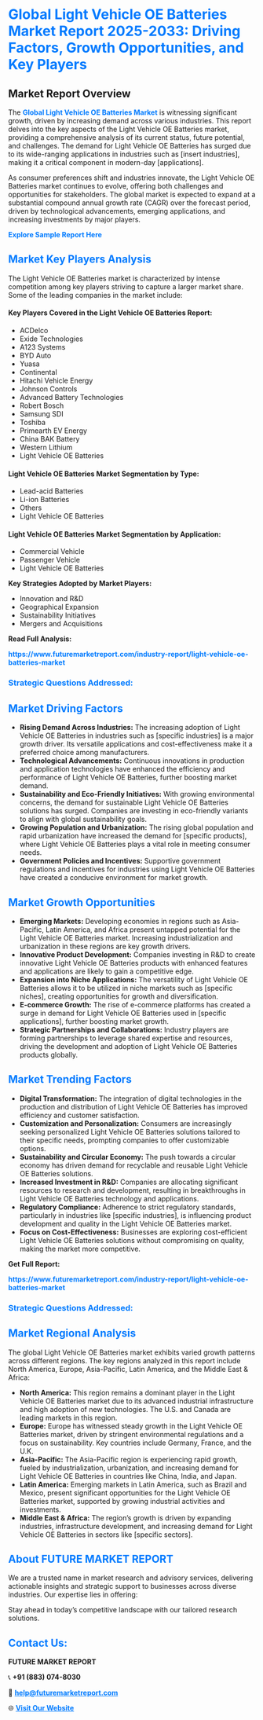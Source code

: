 <h1 style="color: #007BFF;">Global Light Vehicle OE Batteries Market Report 2025-2033: Driving Factors, Growth Opportunities, and Key Players</h1>

<section id="overview">
<h2>Market Report Overview</h2>
<p>The <a href="https://www.futuremarketreport.com/industry-report/light-vehicle-oe-batteries-market" style="color: #007BFF; text-decoration: none;"><strong>Global Light Vehicle OE Batteries Market</strong></a> is witnessing significant growth, driven by increasing demand across various industries. This report delves into the key aspects of the Light Vehicle OE Batteries market, providing a comprehensive analysis of its current status, future potential, and challenges. The demand for Light Vehicle OE Batteries has surged due to its wide-ranging applications in industries such as [insert industries], making it a critical component in modern-day [applications].</p>
<p>As consumer preferences shift and industries innovate, the Light Vehicle OE Batteries market continues to evolve, offering both challenges and opportunities for stakeholders. The global market is expected to expand at a substantial compound annual growth rate (CAGR) over the forecast period, driven by technological advancements, emerging applications, and increasing investments by major players.</p>
</section>

<section id="overview">
<p><a href="https://www.futuremarketreport.com/request-sample/reportId=99934" style="color: #007BFF; text-decoration: none;"><strong>Explore Sample Report Here</strong></a></p>
</section>

<section id="key-players">
<h2 style="color: #007BFF;">Market Key Players Analysis</h2>
<p>The Light Vehicle OE Batteries market is characterized by intense competition among key players striving to capture a larger market share. Some of the leading companies in the market include:</p>
<h4>Key Players Covered in the Light Vehicle OE Batteries Report:</h4>
<ul><li>ACDelco</li><li>Exide Technologies</li><li>A123 Systems</li><li>BYD Auto</li><li>Yuasa</li><li>Continental</li><li>Hitachi Vehicle Energy</li><li>Johnson Controls</li><li>Advanced Battery Technologies</li><li>Robert Bosch</li><li>Samsung SDI</li><li>Toshiba</li><li>Primearth EV Energy</li><li>China BAK Battery</li><li>Western Lithium</li><li>Light Vehicle OE Batteries</li></ul>
<h4>Light Vehicle OE Batteries Market Segmentation by Type:</h4>
<ul><li>Lead-acid Batteries</li><li>Li-ion Batteries</li><li>Others</li><li>Light Vehicle OE Batteries</li></ul>

<h4>Light Vehicle OE Batteries Market Segmentation by Application:</h4>
<ul><li>Commercial Vehicle</li><li>Passenger Vehicle</li><li>Light Vehicle OE Batteries</li></ul>
<p><strong>Key Strategies Adopted by Market Players:</strong></p>
<ul>
<li>Innovation and R&D</li>
<li>Geographical Expansion</li>
<li>Sustainability Initiatives</li>
<li>Mergers and Acquisitions</li>
</ul>
</section>

<section>
<p><strong>Read Full Analysis: </strong></p><a href="https://www.futuremarketreport.com/industry-report/light-vehicle-oe-batteries-market" style="color: #007BFF; text-decoration: none;"><strong>https://www.futuremarketreport.com/industry-report/light-vehicle-oe-batteries-market</strong></a>
<h3 style="color: #007BFF;">Strategic Questions Addressed:</h3>
</section>

<section id="driving-factors">
<h2 style="color: #007BFF;">Market Driving Factors</h2>
<ul>
<li><strong>Rising Demand Across Industries:</strong> The increasing adoption of Light Vehicle OE Batteries in industries such as [specific industries] is a major growth driver. Its versatile applications and cost-effectiveness make it a preferred choice among manufacturers.</li>
<li><strong>Technological Advancements:</strong> Continuous innovations in production and application technologies have enhanced the efficiency and performance of Light Vehicle OE Batteries, further boosting market demand.</li>
<li><strong>Sustainability and Eco-Friendly Initiatives:</strong> With growing environmental concerns, the demand for sustainable Light Vehicle OE Batteries solutions has surged. Companies are investing in eco-friendly variants to align with global sustainability goals.</li>
<li><strong>Growing Population and Urbanization:</strong> The rising global population and rapid urbanization have increased the demand for [specific products], where Light Vehicle OE Batteries plays a vital role in meeting consumer needs.</li>
<li><strong>Government Policies and Incentives:</strong> Supportive government regulations and incentives for industries using Light Vehicle OE Batteries have created a conducive environment for market growth.</li>
</ul>
</section>

<section id="growth-opportunities">
<h2 style="color: #007BFF;">Market Growth Opportunities</h2>
<ul>
<li><strong>Emerging Markets:</strong> Developing economies in regions such as Asia-Pacific, Latin America, and Africa present untapped potential for the Light Vehicle OE Batteries market. Increasing industrialization and urbanization in these regions are key growth drivers.</li>
<li><strong>Innovative Product Development:</strong> Companies investing in R&D to create innovative Light Vehicle OE Batteries products with enhanced features and applications are likely to gain a competitive edge.</li>
<li><strong>Expansion into Niche Applications:</strong> The versatility of Light Vehicle OE Batteries allows it to be utilized in niche markets such as [specific niches], creating opportunities for growth and diversification.</li>
<li><strong>E-commerce Growth:</strong> The rise of e-commerce platforms has created a surge in demand for Light Vehicle OE Batteries used in [specific applications], further boosting market growth.</li>
<li><strong>Strategic Partnerships and Collaborations:</strong> Industry players are forming partnerships to leverage shared expertise and resources, driving the development and adoption of Light Vehicle OE Batteries products globally.</li>
</ul>
</section>

<section id="trending-factors">
<h2 style="color: #007BFF;">Market Trending Factors</h2>
<ul>
<li><strong>Digital Transformation:</strong> The integration of digital technologies in the production and distribution of Light Vehicle OE Batteries has improved efficiency and customer satisfaction.</li>
<li><strong>Customization and Personalization:</strong> Consumers are increasingly seeking personalized Light Vehicle OE Batteries solutions tailored to their specific needs, prompting companies to offer customizable options.</li>
<li><strong>Sustainability and Circular Economy:</strong> The push towards a circular economy has driven demand for recyclable and reusable Light Vehicle OE Batteries solutions.</li>
<li><strong>Increased Investment in R&D:</strong> Companies are allocating significant resources to research and development, resulting in breakthroughs in Light Vehicle OE Batteries technology and applications.</li>
<li><strong>Regulatory Compliance:</strong> Adherence to strict regulatory standards, particularly in industries like [specific industries], is influencing product development and quality in the Light Vehicle OE Batteries market.</li>
<li><strong>Focus on Cost-Effectiveness:</strong> Businesses are exploring cost-efficient Light Vehicle OE Batteries solutions without compromising on quality, making the market more competitive.</li>
</ul>
</section>

<section>
<p><strong>Get Full Report: </strong></p><a href="https://www.futuremarketreport.com/industry-report/light-vehicle-oe-batteries-market" style="color: #007BFF; text-decoration: none;"><strong>https://www.futuremarketreport.com/industry-report/light-vehicle-oe-batteries-market</strong></a>
<h3 style="color: #007BFF;">Strategic Questions Addressed:</h3>
</section>


<section id="regional-analysis">
<h2 style="color: #007BFF;">Market Regional Analysis</h2>
<p>The global Light Vehicle OE Batteries market exhibits varied growth patterns across different regions. The key regions analyzed in this report include North America, Europe, Asia-Pacific, Latin America, and the Middle East & Africa:</p>
<ul>
<li><strong>North America:</strong> This region remains a dominant player in the Light Vehicle OE Batteries market due to its advanced industrial infrastructure and high adoption of new technologies. The U.S. and Canada are leading markets in this region.</li>
<li><strong>Europe:</strong> Europe has witnessed steady growth in the Light Vehicle OE Batteries market, driven by stringent environmental regulations and a focus on sustainability. Key countries include Germany, France, and the U.K.</li>
<li><strong>Asia-Pacific:</strong> The Asia-Pacific region is experiencing rapid growth, fueled by industrialization, urbanization, and increasing demand for Light Vehicle OE Batteries in countries like China, India, and Japan.</li>
<li><strong>Latin America:</strong> Emerging markets in Latin America, such as Brazil and Mexico, present significant opportunities for the Light Vehicle OE Batteries market, supported by growing industrial activities and investments.</li>
<li><strong>Middle East & Africa:</strong> The region’s growth is driven by expanding industries, infrastructure development, and increasing demand for Light Vehicle OE Batteries in sectors like [specific sectors].</li>
</ul>
</section>

<footer>
<h2 style="color: #007BFF;">About FUTURE MARKET REPORT</h2>
<p>We are a trusted name in market research and advisory services, delivering actionable insights and strategic support to businesses across diverse industries. Our expertise lies in offering:</p>

<p>Stay ahead in today’s competitive landscape with our tailored research solutions.</p>

<h2 style="color: #007BFF;">Contact Us:</h2>
<p><strong>FUTURE MARKET REPORT</strong></p>
<p>📞 <strong>+91 (883) 074-8030</strong></p>
<p>📧 <strong><a href="mailto:help@futuremarketreport.com" style="color: #007BFF;">help@futuremarketreport.com</a></strong></p>
<p>🌐 <strong><a href="https://www.futuremarketreport.com/" style="color: #007BFF;">Visit Our Website</a></strong></p>
</footer>